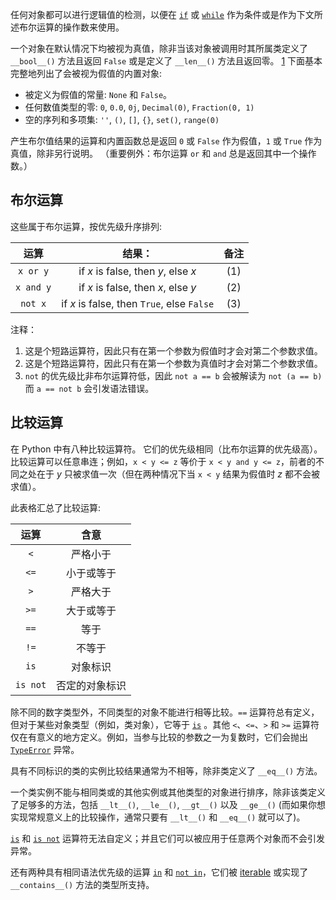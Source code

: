 任何对象都可以进行逻辑值的检测，以便在 [`if`](https://www.bookstack.cn/read/python-3.10.0-zh/e64650a44ed4d418.md#if) 或 [`while`](https://www.bookstack.cn/read/python-3.10.0-zh/e64650a44ed4d418.md#while) 作为条件或是作为下文所述布尔运算的操作数来使用。

一个对象在默认情况下均被视为真值，除非当该对象被调用时其所属类定义了 `__bool__()` 方法且返回 `False` 或是定义了 `__len__()` 方法且返回零。 [1](https://www.bookstack.cn/read/python-3.10.0-zh/7adaf5f79c9e977a.md#id12) 下面基本完整地列出了会被视为假值的内置对象:

- 被定义为假值的常量: `None` 和 `False`。
- 任何数值类型的零: `0`, `0.0`, `0j`, `Decimal(0)`, `Fraction(0, 1)`
- 空的序列和多项集: `''`, `()`, `[]`, `{}`, `set()`, `range(0)`

产生布尔值结果的运算和内置函数总是返回 `0` 或 `False` 作为假值，`1` 或 `True` 作为真值，除非另行说明。 （重要例外：布尔运算 `or` 和 `and` 总是返回其中一个操作数。）



## 布尔运算

这些属于布尔运算，按优先级升序排列:

|   运算    |                   结果：                   | 备注 |
| :-------: | :----------------------------------------: | :--: |
| `x or y`  |    if *x* is false, then *y*, else *x*     | (1)  |
| `x and y` |    if *x* is false, then *x*, else *y*     | (2)  |
|  `not x`  | if *x* is false, then `True`, else `False` | (3)  |

注释：

1. 这是个短路运算符，因此只有在第一个参数为假值时才会对第二个参数求值。
2. 这是个短路运算符，因此只有在第一个参数为真值时才会对第二个参数求值。
3. `not` 的优先级比非布尔运算符低，因此 `not a == b` 会被解读为 `not (a == b)` 而 `a == not b` 会引发语法错误。



## 比较运算

在 Python 中有八种比较运算符。 它们的优先级相同（比布尔运算的优先级高）。 比较运算可以任意串连；例如，`x < y <= z` 等价于 `x < y and y <= z`，前者的不同之处在于 *y* 只被求值一次（但在两种情况下当 `x < y` 结果为假值时 *z* 都不会被求值）。

此表格汇总了比较运算:

|   运算   |      含意      |
| :------: | :------------: |
|   `<`    |    严格小于    |
|   `<=`   |   小于或等于   |
|   `>`    |    严格大于    |
|   `>=`   |   大于或等于   |
|   `==`   |      等于      |
|   `!=`   |     不等于     |
|   `is`   |    对象标识    |
| `is not` | 否定的对象标识 |

除不同的数字类型外，不同类型的对象不能进行相等比较。`==` 运算符总有定义，但对于某些对象类型（例如，类对象），它等于 [`is`](https://www.bookstack.cn/read/python-3.10.0-zh/65eb63967e3f016e.md#is) 。其他 `<`、`<=`、`>` 和 `>=` 运算符仅在有意义的地方定义。例如，当参与比较的参数之一为复数时，它们会抛出 [`TypeError`](https://www.bookstack.cn/read/python-3.10.0-zh/177bd954d1cc6696.md#TypeError) 异常。

具有不同标识的类的实例比较结果通常为不相等，除非类定义了 `__eq__()` 方法。

一个类实例不能与相同类或的其他实例或其他类型的对象进行排序，除非该类定义了足够多的方法，包括 `__lt__()`, `__le__()`, `__gt__()` 以及 `__ge__()` (而如果你想实现常规意义上的比较操作，通常只要有 `__lt__()` 和 `__eq__()` 就可以了)。

[`is`](https://www.bookstack.cn/read/python-3.10.0-zh/65eb63967e3f016e.md#is) 和 [`is not`](https://www.bookstack.cn/read/python-3.10.0-zh/65eb63967e3f016e.md#is-not) 运算符无法自定义；并且它们可以被应用于任意两个对象而不会引发异常。

还有两种具有相同语法优先级的运算 [`in`](https://www.bookstack.cn/read/python-3.10.0-zh/65eb63967e3f016e.md#in) 和 [`not in`](https://www.bookstack.cn/read/python-3.10.0-zh/65eb63967e3f016e.md#not-in)，它们被 [iterable](https://www.bookstack.cn/read/python-3.10.0-zh/bd6b000ceb39b61e.md#term-iterable) 或实现了 `__contains__()` 方法的类型所支持。